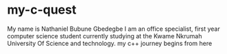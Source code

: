 # my-c-quest
My name is Nathaniel Bubune Gbedegbe
I am an office specialist, first year computer science student  currently studying at the Kwame Nkrumah University Of Science and technology.
my c++ journey begins from here
